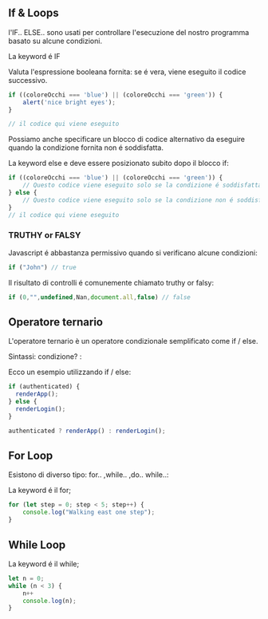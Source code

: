 ## If & Loops
l'IF.. ELSE.. sono usati per controllare l'esecuzione del nostro programma basato su alcune condizioni.

La keyword é IF

Valuta l'espressione booleana fornita: se é vera, viene eseguito il codice successivo.

```javascript
if ((coloreOcchi === 'blue') || (coloreOcchi === 'green')) {
    alert('nice bright eyes');
}

// il codice qui viene eseguito
```

Possiamo anche specificare un blocco di codice alternativo da eseguire quando la condizione fornita non é soddisfatta.

La keyword else e deve essere posizionato subito dopo il blocco if:
```javascript
if ((coloreOcchi === 'blue') || (coloreOcchi === 'green')) {
    // Questo codice viene eseguito solo se la condizione é soddisfatta
} else {
    // Questo codice viene eseguito solo se la condizione non é soddisfatta
}
// il codice qui viene eseguito
```

### TRUTHY or FALSY
Javascript é abbastanza permissivo quando si verificano alcune condizioni:
```javascript
if ("John") // true
```

Il risultato di controlli é comunemente chiamato truthy or falsy:
```javascript
if (0,"",undefined,Nan,document.all,false) // false
```

## Operatore ternario
L'operatore ternario è un operatore condizionale semplificato come if / else.

Sintassi: condizione? <espressione se vero>: <espressione se falso>

Ecco un esempio utilizzando if / else:
```javascript
if (authenticated) {
  renderApp();
} else {
  renderLogin();
}

authenticated ? renderApp() : renderLogin();
```

## For Loop
Esistono di diverso tipo: for.. ,while.. ,do.. while..:

La keyword é il for;

```javascript
for (let step = 0; step < 5; step++) {
    console.log("Walking east one step");
}
```

## While Loop
La keyword é il while;
```javascript
let n = 0;
while (n < 3) {
    n++
    console.log(n);
}
```